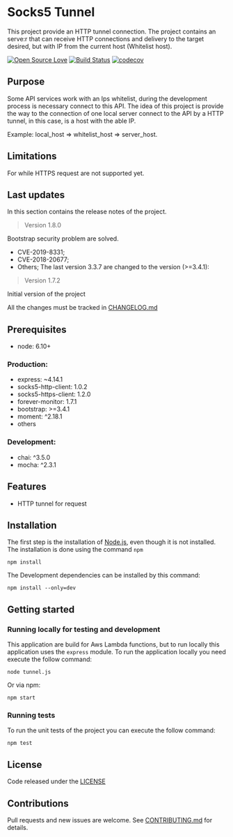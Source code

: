# Socks5 Tunnel 
This project provide an HTTP tunnel connection.
The project contains an serve:r that can receive HTTP connections and delivery to the target desired, but with IP from the current
host (Whitelist host).

<!-- badges -->
[![Open Source Love](https://badges.frapsoft.com/os/mit/mit.svg?v=102)](LICENSE) 
[![Build Status](https://travis-ci.org/andersoncontreira/socks5-tunnel-node.svg?branch=master)](https://travis-ci.org/andersoncontreira/socks5-tunnel-node)
[![codecov](https://codecov.io/gh/andersoncontreira/socks5-tunnel-node/branch/master/graph/badge.svg)](https://codecov.io/gh/andersoncontreira/socks5-tunnel-node)
<!-- -->

## Purpose
Some API services work with an Ips whitelist, during the development process is necessary connect to this API.
The idea of this project is provide the way to the connection of one local server connect to the API by a HTTP tunnel, in this case, is a host with the able IP.

Example: 
local_host => whitelist_host => server_host.  
 
 
## Limitations
For while HTTPS request are not supported yet.

## Last updates 
In this section contains the release notes of the project.

> Version 1.8.0

Bootstrap security problem are solved.
* CVE-2019-8331;
* CVE-2018-20677;
* Others;
The last version 3.3.7 are changed to the version (>=3.4.1):


> Version 1.7.2

Initial version of the project

All the changes must be tracked in [CHANGELOG.md](CHANGELOG.md)

## Prerequisites
* node: 6.10+


### Production:
* express: ~4.14.1
* socks5-http-client: 1.0.2
* socks5-https-client: 1.2.0
* forever-monitor: 1.7.1
* bootstrap: >=3.4.1
* moment: ^2.18.1
* others

### Development:
* chai: ^3.5.0
* mocha: ^2.3.1

## Features
* HTTP tunnel for request

## Installation

The first step is the installation of [Node.js](https://nodejs.org/en/), even though it is not installed.
The installation is done using the command `npm`  

``` 
npm install 
``` 
The Development dependencies can be installed by this command:
``` 
npm install --only=dev
``` 

## Getting started
### Running locally for testing and development

This application are build for Aws Lambda functions, but to run locally this application uses the `express` module.
To run the application locally you need execute the follow command:

``` 
node tunnel.js 
```
Or via npm: 
``` 
npm start
```

### Running tests

To run the unit tests of the project you can execute the follow command:
``` 
npm test
```
<!--
## Docs and references
   * [Docs] (https://github.com/Rentcars)
   * [Swagger] (https://github.com/Rentcars)
   * [Others] (https://github.com/Rentcars)
-->
## License
Code released under the [LICENSE](LICENSE)  

## Contributions 
 Pull requests and new issues are welcome. See [CONTRIBUTING.md](CONTRIBUTING.md) for details. 